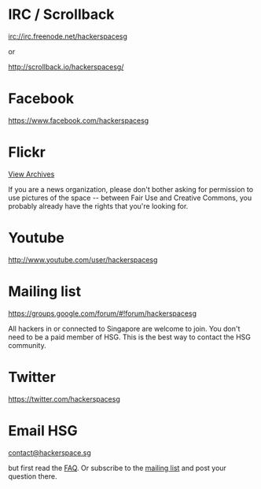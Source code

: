 # IRC / Scrollback

<irc://irc.freenode.net/hackerspacesg>

or

<http://scrollback.io/hackerspacesg/>

# Facebook

<https://www.facebook.com/hackerspacesg>

# Flickr

<a href="http://www.flickr.com/search/?q=hackerspacesg+OR+hackerspace.sg&m=tags&ss=0&ct=0&mt=all&w=all&adv=1">View Archives</a>

If you are a news organization, please don't bother asking for permission to use pictures of the space -- between Fair Use and Creative Commons, you probably already have the rights that you're looking for.

# Youtube

<http://www.youtube.com/user/hackerspacesg>

# Mailing list

<https://groups.google.com/forum/#!forum/hackerspacesg>

All hackers in or connected to Singapore are welcome to join. You don't need to be a paid member of HSG. This is the best way to contact the HSG community.

# Twitter

<https://twitter.com/hackerspacesg>

# Email HSG

<contact@hackerspace.sg>

but first read the [FAQ](/faq). Or subscribe to the [mailing list](#mailing-list) and post your question there.

